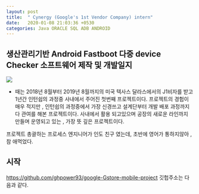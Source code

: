 ```yaml
---
layout: post
title:  " Cynergy (Google's 1st Vendor Company) intern"
date:   2020-01-08 21:03:36 +0530
categories: Java ORACLE SQL ADB ANDROID
---
```

## 생산관리기반 Android Fastboot 다중 device Checker 소프트웨어 제작 및 개발일지
<img src="https://media.licdn.com/dms/image/C4E0BAQFleL4YvnMkxQ/company-logo_200_200/0?e=2159024400&v=beta&t=RNTj5_SMUwNHi5PeDrkGH9igztxHj976a3yPRd7wbN8">

* 때는 2018년  8월부터 2019년 8월까지의 미국 텍사스 달라스에서의 J1비자를 받고 1년간 인턴쉽의 과정중 사내에서 주어진 첫번째 프로젝트이다.
 프로젝트의 경험이 매우 적지만 , 인턴쉽의 과정중에서 가장 신경쓰고 설계단부터 개발 배포 과정까지 다 관여를 해본 프로젝트이다.
  사내에서 활용 되고있으며 공장의 새로운 라인까지 만들며 운영되고 있는 , 가장 뜻 깊은 프로젝트이다. 
 
 프로젝트 총괄하는 프로세스 엔지니어가 인도 친구 였는데, 초반에 영어가 통하지않아 , 참 애먹었다.
 
시작
--------------------------------------
<a>https://github.com/ghpower93/google-Gstore-mobile-project</a>
깃헙주소는 다음과 같다.

[GIT-HUB]:   https://github.com/ghpower93/google-Gstore-mobile-projec


